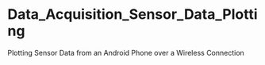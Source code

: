 # Data_Acquisition_Sensor_Data_Plotting
Plotting Sensor Data from an Android Phone over a Wireless Connection
